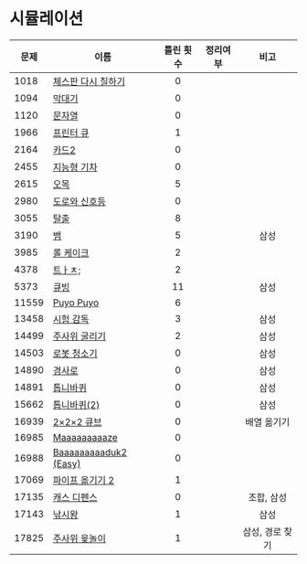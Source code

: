 # 시뮬레이션

| 문제    | 이름                                       | 틀린 횟수 | 정리여부  |    비고     |
| ----- | ---------------------------------------- | :---: | :---: | :-------: |
| 1018  | [체스판 다시 칠하기](1018/README.md)             |   0   |       |           |
| 1094  | [막대기](1094/README.md)                    |   0   |       |           |
| 1120  | [문자열](1120/README.md)                    |   0   |       |           |
| 1966  | [프린터 큐](1966/README.md)                  |   1   |       |           |
| 2164  | [카드2](2164/README.md)                    |   0   |       |           |
| 2455  | [지능형 기차](2455/README.md)                 |   0   |       |           |
| 2615  | [오목](2615/README.md)                     |   5   |       |           |
| 2980  | [도로와 신호등](2980/README.md)                |   0   |       |           |
| 3055  | [탈출](3055/README.md)                     |   8   |       |           |
| 3190  | [뱀](3190/README.md)                      |   5   |       |    삼성     |
| 3985  | [롤 케이크](3985/README.md)                  |   2   |       |           |
| 4378  | [트ㅏㅊ;](4378/README.md)                 |   2   |       |           |
| 5373  | [큐빙](5373/README.md)                     |  11   |       |    삼성     |
| 11559 | [Puyo Puyo](11559/README.md)             |   6   |       |           |
| 13458 | [시험 감독](13458/README.md)                 |   3   |       |    삼성     |
| 14499 | [주사위 굴리기](14499/README.md)               |   2   |       |    삼성     |
| 14503 | [로봇 청소기](14503/README.md)                |   0   |       |    삼성     |
| 14890 | [경사로](14890/README.md)                   |   0   |       |    삼성     |
| 14891 | [톱니바퀴](14891/README.md)                  |   0   |       |    삼성     |
| 15662 | [톱니바퀴(2)](15662/README.md)               |   0   |       |    삼성     |
| 16939 | [2×2×2 큐브](16939/README.md)              |   0   |       |  배열 옮기기   |
| 16985 | [Maaaaaaaaaze](16985/README.md)          |   0   |       |           |
| 16988 | [Baaaaaaaaaduk2 (Easy)](16988/README.md) |   0   |       |           |
| 17069 | [파이프 옮기기 2](17069/README.md)             |   1   |       |           |
| 17135 | [캐스 디펜스](17135/README.md)                |   0   |       |  조합, 삼성   |
| 17143 | [낚시왕](17143/README.md)                   |   1   |       |    삼성     |
| 17825 | [주사위 윷놀이](17825/README.md)               |   1   |       | 삼성, 경로 찾기 |